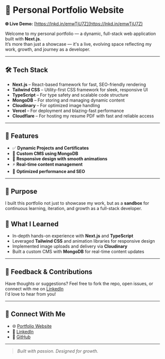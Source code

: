 # 🚀 Personal Portfolio Website

**🌐 Live Demo:** [https://lnkd.in/emwTjU7Z](https://lnkd.in/emwTjU7Z)

Welcome to my personal portfolio — a dynamic, full-stack web application built with **Next.js**.  
It’s more than just a showcase — it's a live, evolving space reflecting my work, growth, and journey as a developer.

---

## 🛠️ Tech Stack

- **Next.js** – React-based framework for fast, SEO-friendly rendering
- **Tailwind CSS** – Utility-first CSS framework for sleek, responsive UI
- **TypeScript** – For type safety and scalable code structure
- **MongoDB** – For storing and managing dynamic content
- **Cloudinary** – For optimized image handling
- **Vercel** – For deployment and blazing-fast performance
- **Cloudflare** – For hosting my resume PDF with fast and reliable access

---

## 📁 Features

- ✅ **Dynamic Projects and Certificates**
- 🧠 **Custom CMS using MongoDB**
- 📱 **Responsive design with smooth animations**
- ⚡ **Real-time content management**
- 🎯 **Optimized performance and SEO**

---

## 🌟 Purpose

I built this portfolio not just to showcase my work, but as a **sandbox** for continuous learning, iteration, and growth as a full-stack developer.



## 🧪 What I Learned

- In-depth hands-on experience with **Next.js** and **TypeScript**
- Leveraged **Tailwind CSS** and animation libraries for responsive design
- Implemented image uploads and delivery via **Cloudinary**
- Built a custom CMS with **MongoDB** for real-time content updates

---

## 💬 Feedback & Contributions

Have thoughts or suggestions? Feel free to fork the repo, open issues, or connect with me on [LinkedIn](https://www.linkedin.com/in/YOUR-USERNAME)  
I'd love to hear from you!

---

## 🔗 Connect With Me

- 🌐 [Portfolio Website](https://lnkd.in/emwTjU7Z)
- 💼 [LinkedIn](https://www.linkedin.com/in/YOUR-USERNAME)
- 🐙 [GitHub](https://github.com/YOUR-USERNAME)

---

> _Built with passion. Designed for growth._


